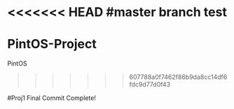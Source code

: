 <<<<<<< HEAD
#master branch test
=======
# PintOS-Project
PintOS
>>>>>>> 607788a0f7462f86b9da8cc14df6fdc9d77d0f43

#Proj1 Final Commit Complete!
